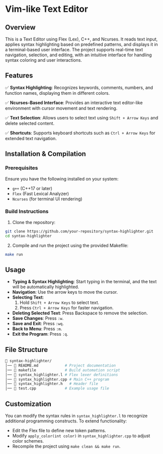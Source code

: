 # Vim-like Text Editor

## Overview

This is a Text Editor using Flex (Lex), C++, and Ncurses. It reads text input, applies syntax highlighting based on predefined patterns, and displays it in a terminal-based user interface. The project supports real-time text navigation, selection, and editing, with an intuitive interface for handling syntax coloring and user interactions.

## Features

:white_check_mark: **Syntax Highlighting**: Recognizes keywords, comments, numbers, and function names, displaying them in different colors.

:white_check_mark: **Ncurses-Based Interface**: Provides an interactive text editor-like environment with cursor movement and text rendering.

:white_check_mark: **Text Selection**: Allows users to select text using ```Shift + Arrow Keys``` and delete selected content.

:white_check_mark: **Shortcuts**: Supports keyboard shortcuts such as ```Ctrl + Arrow Keys``` for extended text navigation.

## Installation & Compilation

### Prerequisites

Ensure you have the following installed on your system:
- ```g++``` (C++17 or later)
- ```Flex``` (Fast Lexical Analyzer)
- ```Ncurses``` (for terminal UI rendering)

### Build Instructions

1. Clone the repository:
```bash
git clone https://github.com/your-repository/syntax-highlighter.git
cd syntax-highlighter
```
2. Compile and run the project using the provided Makefile:
```bash
make run
```

## Usage

- **Typing & Syntax Highlighting**: Start typing in the terminal, and the text will be automatically highlighted.
- **Navigation**: Use the arrow keys to move the cursor.
- **Selecting Text**:
  1. Hold ```Shift + Arrow Keys``` to select text.
  2. Press ```Ctrl + Arrow Keys``` for faster navigation.
- **Deleting Selected Text**: Press Backspace to remove the selection.
- **Save Changes**: Press ```:w```.
- **Save and Exit**: Press ```:wq```.
- **Back to Menu**: Press ```:m```.
- **Exit the Program**: Press ```:q```.

## File Structure

```bash
📂 syntax-highlighter/
│── 📜 README.md            # Project documentation
│── 📜 makefile             # Build automation script
│── 📜 syntax_highlighter.l # Flex lexer definitions
│── 📜 syntax_highlighter.cpp # Main C++ program
│── 📜 syntax_highlighter.h   # Header file
│── 📜 test.cpp             # Example usage file
```

## Customization

You can modify the syntax rules in ```syntax_highlighter.l``` to recognize additional programming constructs. To extend functionality:
- Edit the Flex file to define new token patterns.
- Modify ```apply_color(int color)``` in ```syntax_highlighter.cpp``` to adjust color schemes.
- Recompile the project using ```make clean && make run```.
